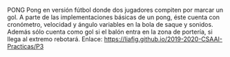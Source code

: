 PONG
Pong en versión fútbol donde dos jugadores compiten por marcar un gol.
A parte de las implementaciones básicas de un pong, éste cuenta con cronómetro,
velocidad y ángulo variables en la bola de saque y sonidos.
Además sólo cuenta como gol si el balón entra en la zona de portería, si llega al extremo rebotará.
Enlace: https://liafig.github.io/2019-2020-CSAAI-Practicas/P3
